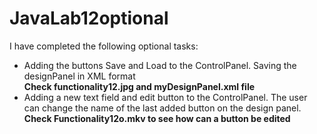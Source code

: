 # JavaLab12optional

I have completed the following optional tasks:<br>
- Adding the buttons Save and Load to the ControlPanel. Saving the designPanel in XML format <br> **Check functionality12.jpg and myDesignPanel.xml file**
- Adding a new text field and edit button to the ControlPanel. The user can change the name of the last added button on the design panel.<br>**Check Functionality12o.mkv to see how can a button be edited**
